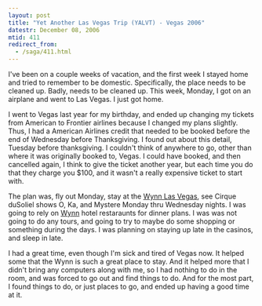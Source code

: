 ```yaml
---
layout: post
title: "Yet Another Las Vegas Trip (YALVT) - Vegas 2006"
datestr: December 08, 2006
mtid: 411
redirect_from:
  - /saga/411.html
---
```


I've been on a couple weeks of vacation, and the first week I stayed home and tried to remember to be domestic. Specifically, the place needs to be cleaned up. Badly, needs to be cleaned up. This week, Monday, I got on an airplane and went to Las Vegas. I just got home.

I went to Vegas last year for my birthday, and ended up changing my tickets from American to Frontier airlines because I changed my plans slightly. Thus, I had a American Airlines credit that needed to be booked before the end of Wednesday before Thanksgiving. I found out about this detail, Tuesday before thanksgiving. I couldn't think of anywhere to go, other than where it was originally booked to, Vegas. I could have booked, and then cancelled again, I think to give the ticket another year, but each time you do that they charge you $100, and it wasn't a really expensive ticket to start with.

The plan was, fly out Monday, stay at the <a href="http://www.wynnlasvegas.com/">Wynn Las Vegas</a>, see Cirque duSoliel shows O, Ka, and Mystere Monday thru Wednesday nights. I was going to rely on <a href="http://www.wynnlasvegas.com/">Wynn</a> hotel restaraunts for dinner plans. I was was not going to do any tours, and going to try to maybe do some shopping or something during the days. I was planning on staying up late in the casinos, and sleep in late.

I had a great time, even though I'm sick and tired of Vegas now. It helped some that the Wynn is such a great place to stay. And it helped more that I didn't bring any computers along with me, so I had nothing to do in the room, and was forced to go out and find things to do. And for the most part, I found things to do, or just places to go, and ended up having a good time at it.


